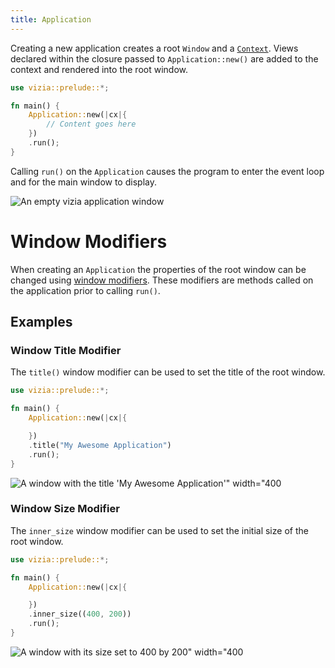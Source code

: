 ```yaml
---
title: Application
---
```


Creating a new application creates a root `Window` and a [`Context`](https://docs.vizia.dev/vizia/context/struct.Context.html). Views declared within the closure passed to `Application::new()` are added to the context and rendered into the root window.

```rust
use vizia::prelude::*;

fn main() {
    Application::new(|cx|{
        // Content goes here
    })
    .run();
}
```

Calling `run()` on the `Application` causes the program to enter the event loop and for the main window to display.

![An empty vizia application window](/imgs/docs_img/application.png)

# Window Modifiers

When creating an `Application` the properties of the root window can be changed using [window modifiers](https://docs.vizia.dev/vizia/window/trait.WindowModifiers.html). These modifiers are methods called on the application prior to calling `run()`.

## Examples

### Window Title Modifier

The `title()` window modifier can be used to set the title of the root window.

```rust
use vizia::prelude::*;

fn main() {
    Application::new(|cx|{

    })
    .title("My Awesome Application")
    .run();
}
```

![A window with the title 'My Awesome Application'" width="400](/imgs/docs_img/window_title.png)

### Window Size Modifier

The `inner_size` window modifier can be used to set the initial size of the root window.

```rust
use vizia::prelude::*;

fn main() {
    Application::new(|cx|{

    })
    .inner_size((400, 200))
    .run();
}
```

![A window with its size set to 400 by 200" width="400](/imgs/docs_img/inner_size.png)
